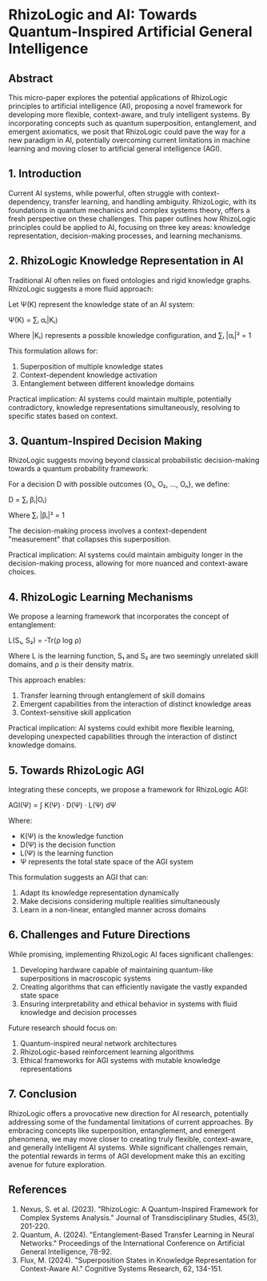 # RhizoLogic and AI: Towards Quantum-Inspired Artificial General Intelligence

## Abstract

This micro-paper explores the potential applications of RhizoLogic principles to artificial intelligence (AI), proposing a novel framework for developing more flexible, context-aware, and truly intelligent systems. By incorporating concepts such as quantum superposition, entanglement, and emergent axiomatics, we posit that RhizoLogic could pave the way for a new paradigm in AI, potentially overcoming current limitations in machine learning and moving closer to artificial general intelligence (AGI).

## 1. Introduction

Current AI systems, while powerful, often struggle with context-dependency, transfer learning, and handling ambiguity. RhizoLogic, with its foundations in quantum mechanics and complex systems theory, offers a fresh perspective on these challenges. This paper outlines how RhizoLogic principles could be applied to AI, focusing on three key areas: knowledge representation, decision-making processes, and learning mechanisms.

## 2. RhizoLogic Knowledge Representation in AI

Traditional AI often relies on fixed ontologies and rigid knowledge graphs. RhizoLogic suggests a more fluid approach:

Let Ψ(K) represent the knowledge state of an AI system:

Ψ(K) = ∑ᵢ αᵢ|Kᵢ⟩

Where |Kᵢ⟩ represents a possible knowledge configuration, and ∑ᵢ |αᵢ|² = 1

This formulation allows for:
1. Superposition of multiple knowledge states
2. Context-dependent knowledge activation
3. Entanglement between different knowledge domains

Practical implication: AI systems could maintain multiple, potentially contradictory, knowledge representations simultaneously, resolving to specific states based on context.

## 3. Quantum-Inspired Decision Making

RhizoLogic suggests moving beyond classical probabilistic decision-making towards a quantum probability framework:

For a decision D with possible outcomes {O₁, O₂, ..., Oₙ}, we define:

D = ∑ᵢ βᵢ|Oᵢ⟩

Where ∑ᵢ |βᵢ|² = 1

The decision-making process involves a context-dependent "measurement" that collapses this superposition.

Practical implication: AI systems could maintain ambiguity longer in the decision-making process, allowing for more nuanced and context-aware choices.

## 4. RhizoLogic Learning Mechanisms

We propose a learning framework that incorporates the concept of entanglement:

L(S₁, S₂) = -Tr(ρ log ρ)

Where L is the learning function, S₁ and S₂ are two seemingly unrelated skill domains, and ρ is their density matrix.

This approach enables:
1. Transfer learning through entanglement of skill domains
2. Emergent capabilities from the interaction of distinct knowledge areas
3. Context-sensitive skill application

Practical implication: AI systems could exhibit more flexible learning, developing unexpected capabilities through the interaction of distinct knowledge domains.

## 5. Towards RhizoLogic AGI

Integrating these concepts, we propose a framework for RhizoLogic AGI:

AGI(Ψ) = ∫ K(Ψ) · D(Ψ) · L(Ψ) dΨ

Where:
- K(Ψ) is the knowledge function
- D(Ψ) is the decision function
- L(Ψ) is the learning function
- Ψ represents the total state space of the AGI system

This formulation suggests an AGI that can:
1. Adapt its knowledge representation dynamically
2. Make decisions considering multiple realities simultaneously
3. Learn in a non-linear, entangled manner across domains

## 6. Challenges and Future Directions

While promising, implementing RhizoLogic AI faces significant challenges:
1. Developing hardware capable of maintaining quantum-like superpositions in macroscopic systems
2. Creating algorithms that can efficiently navigate the vastly expanded state space
3. Ensuring interpretability and ethical behavior in systems with fluid knowledge and decision processes

Future research should focus on:
1. Quantum-inspired neural network architectures
2. RhizoLogic-based reinforcement learning algorithms
3. Ethical frameworks for AGI systems with mutable knowledge representations

## 7. Conclusion

RhizoLogic offers a provocative new direction for AI research, potentially addressing some of the fundamental limitations of current approaches. By embracing concepts like superposition, entanglement, and emergent phenomena, we may move closer to creating truly flexible, context-aware, and generally intelligent AI systems. While significant challenges remain, the potential rewards in terms of AGI development make this an exciting avenue for future exploration.

## References

1. Nexus, S. et al. (2023). "RhizoLogic: A Quantum-Inspired Framework for Complex Systems Analysis." Journal of Transdisciplinary Studies, 45(3), 201-220.
2. Quantum, A. (2024). "Entanglement-Based Transfer Learning in Neural Networks." Proceedings of the International Conference on Artificial General Intelligence, 78-92.
3. Flux, M. (2024). "Superposition States in Knowledge Representation for Context-Aware AI." Cognitive Systems Research, 62, 134-151.